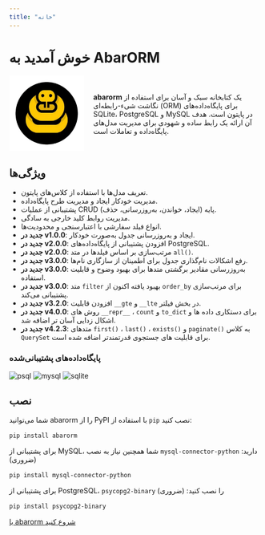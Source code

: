 ```yaml
---
title: "خانه"
---
```


# خوش آمدید به AbarORM


<div style="display: flex; align-items: center;"> <div style="flex: 1;"> <img src="../images/logo.png" alt="لوگو" style="width: 150px; margin-right: 20px;"> </div> <div style="flex: 2;"> <p> <b>abarorm</b> یک کتابخانه سبک و آسان برای استفاده از نگاشت شیء-رابطه‌ای (ORM) برای پایگاه‌داده‌های SQLite، PostgreSQL و MySQL در پایتون است. هدف آن ارائه یک رابط ساده و شهودی برای مدیریت مدل‌های پایگاه‌داده و تعاملات است. </p> </div> </div>



## ویژگی‌ها
- تعریف مدل‌ها با استفاده از کلاس‌های پایتون.
- مدیریت خودکار ایجاد و مدیریت طرح پایگاه‌داده.
- پشتیبانی از عملیات CRUD (ایجاد، خواندن، به‌روزرسانی، حذف) پایه.
- مدیریت روابط کلید خارجی به سادگی.
- انواع فیلد سفارشی با اعتبارسنجی و محدودیت‌ها.
- **جدید در v1.0.0**:  ایجاد و به‌روزرسانی جدول به‌صورت خودکار.
- **جدید در v2.0.0**: افزودن پشتیبانی از پایگاه‌داده‌های PostgreSQL.
- **جدید در v2.0.0**: مرتب‌سازی بر اساس فیلدها در متد `all()`.
- **جدید در v3.0.0**: رفع اشکالات نام‌گذاری جدول برای اطمینان از سازگاری نام‌ها.
- **جدید در v3.0.0**: به‌روزرسانی مقادیر برگشتی متدها برای بهبود وضوح و قابلیت استفاده.
- **جدید در v3.0.0**: متد `filter` بهبود یافته اکنون از `order_by` برای مرتب‌سازی پشتیبانی می‌کند.
- **جدید در v3.2.0**: افزودن قابلیت `__gte` و `__lte` در بخش فیلتر.
- **جدید در v4.0.0**: روش های `__repr__` ، `count` و `to_dict`  برای دستکاری داده ها و اشکال زدایی آسان تر اضافه شد.
- **جدید در v4.2.3**: متدهای `first()` ، `last()` ، `exists()` و `paginate()` به کلاس `QuerySet` برای قابلیت های جستجوی قدرتمندتر اضافه شده است.

### پایگاه‌داده‌های پشتیبانی‌شده

![psql](https://img.shields.io/badge/Postgresql-%2320232a.svg?style=for-the-badge&logo=postgresql)
![mysql](https://img.shields.io/badge/mysql-%2320232a.svg?style=for-the-badge&logo=mysql)
![sqlite](https://img.shields.io/badge/sqlite-%2320232a.svg?style=for-the-badge&logo=sqlite)


## نصب

شما می‌توانید abarorm را از PyPI با استفاده از `pip` نصب کنید:

```bash
pip install abarorm
```

برای پشتیبانی از MySQL، شما همچنین نیاز به نصب `mysql-connector-python` دارید: (ضروری)

```bash
pip install mysql-connector-python
```
برای پشتیبانی از PostgreSQL، `psycopg2-binary` را نصب کنید: (ضروری)

```bash
pip install psycopg2-binary
```

[با abarorm شروع کنید](/abarorm/Introduction.fa)